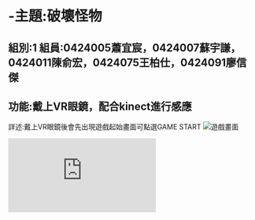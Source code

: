 # -主題:破壞怪物
組別:1
組員:0424005蕭宜宸，0424007蘇宇謙，0424011陳俞宏，0424075王柏仕，0424091廖信傑
---
功能:戴上VR眼鏡，配合kinect進行感應
-----
詳述:戴上VR眼鏡後會先出現遊戲起始畫面可點選GAME START
![遊戲畫面](123.jpg)



![課堂簡報](https://github.com/u0424005/0424005/blob/master/%E7%AC%AC%E4%B8%80%E7%B5%84%20106.11.28.pdf)

